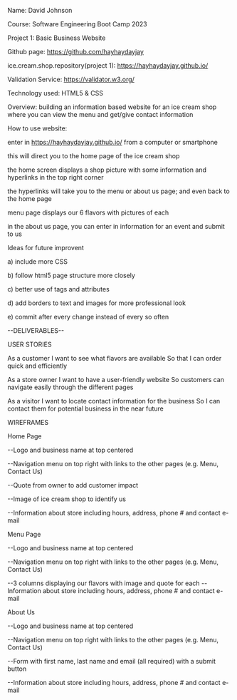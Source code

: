 Name: David Johnson

Course: Software Engineering Boot Camp 2023

Project 1:  Basic Business Website

Github page: https://github.com/hayhaydayjay

ice.cream.shop.repository(project 1): https://hayhaydayjay.github.io/

Validation Service: https://validator.w3.org/

Technology used:    HTML5 & CSS

Overview:   building an information based website for an ice cream shop where you can view the menu and get/give contact information


How to use website:   

enter in https://hayhaydayjay.github.io/ from a computer or smartphone

this will direct you to the home page of the ice cream shop

the home screen displays a shop picture with some information and hyperlinks in the top right corner

the hyperlinks will take you to the menu or about us page; and even back to the home page

menu page displays our 6 flavors with pictures of each

in the about us page, you can enter in information for an event and submit to us



Ideas for future improvent

  a) include more CSS

  b) follow html5 page structure more closely
  
  c) better use of tags and attributes
  
  d) add borders to text and images for more professional look
  
  e) commit after every change instead of every so often


--DELIVERABLES--


USER STORIES

As a customer
I want to see what flavors are available
So that I can order quick and efficiently

As a store owner
I want to have a user-friendly website
So customers can navigate easily through the different pages

As a visitor
I want to locate contact information for the business 
So I can contact them for potential business in the near future



WIREFRAMES

Home Page

--Logo and business name at top centered

--Navigation menu on top right with links to the other pages (e.g. Menu, Contact Us)

--Quote from owner to add customer impact

--Image of ice cream shop to identify us

--Information about store including hours, address, phone # and contact e-mail

Menu Page

--Logo and business name at top centered

--Navigation menu on top right with links to the other pages (e.g. Menu, Contact Us)

--3 columns displaying our flavors with image and quote for each
--Information about store including hours, address, phone # and contact e-mail

About Us

--Logo and business name at top centered

--Navigation menu on top right with links to the other pages (e.g. Menu, Contact Us)

--Form with first name, last name and email (all required) with a submit button

--Information about store including hours, address, phone # and contact e-mail

